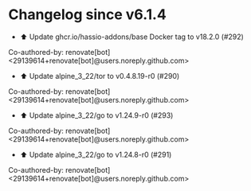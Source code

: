 # Changelog since v6.1.4
- ⬆️ Update ghcr.io/hassio-addons/base Docker tag to v18.2.0 (#292)

Co-authored-by: renovate[bot] <29139614+renovate[bot]@users.noreply.github.com> 
- ⬆️ Update alpine_3_22/tor to v0.4.8.19-r0 (#290)

Co-authored-by: renovate[bot] <29139614+renovate[bot]@users.noreply.github.com> 
- ⬆️ Update alpine_3_22/go to v1.24.9-r0 (#293)

Co-authored-by: renovate[bot] <29139614+renovate[bot]@users.noreply.github.com> 
- ⬆️ Update alpine_3_22/go to v1.24.8-r0 (#291)

Co-authored-by: renovate[bot] <29139614+renovate[bot]@users.noreply.github.com> 
